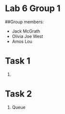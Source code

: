 # Lab 6 Group 1

##Group members:
* Jack McGrath
* Olivia Joe West
* Amos Lou

# Task 1
1.


# Task 2
1. Queue
